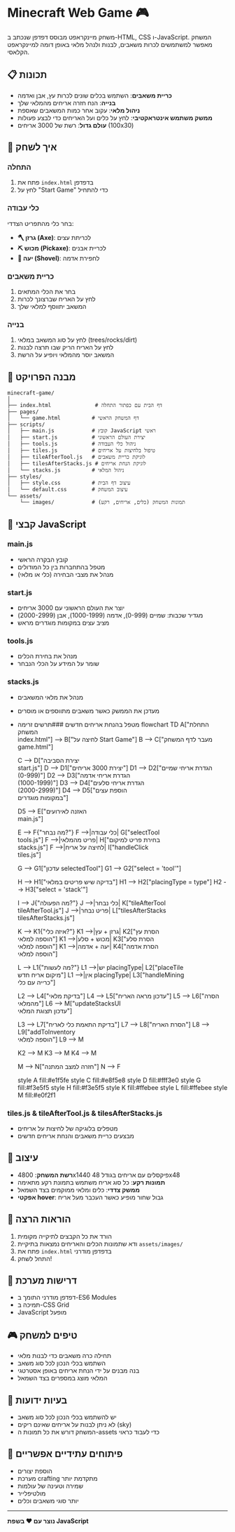 # Minecraft Web Game 🎮

משחק מיינקראפט מבוסס דפדפן שנכתב ב-HTML, CSS ו-JavaScript. המשחק מאפשר למשתמשים לכרות משאבים, לבנות ולנהל מלאי באופן דומה למיינקראפט הקלאסי.

## 📋 תכונות

- **כריית משאבים**: השתמש בכלים שונים לכרות עץ, אבן ואדמה
- **בנייה**: הנח חזרה אריחים מהמלאי שלך
- **ניהול מלאי**: עקוב אחר כמות המשאבים שאספת
- **ממשק משתמש אינטראקטיבי**: לחץ על כלים ועל האריחים כדי לבצע פעולות
- **עולם גדול**: רשת של 3000 אריחים (100x30)

## 🎯 איך לשחק

### התחלה
1. פתח את `index.html` בדפדפן
2. לחץ על "Start Game" כדי להתחיל

### כלי עבודה
בחר כלי מהתפריט הצדדי:
- **🪓 גרזן (Axe)**: לכריתת עצים
- **⛏️ מכוש (Pickaxe)**: לכריית אבנים  
- **🥄 יעה (Shovel)**: לחפירת אדמה

### כריית משאבים
1. בחר את הכלי המתאים
2. לחץ על האריח שברצונך לכרות
3. המשאב יתווסף למלאי שלך

### בנייה
1. לחץ על סוג המשאב במלאי (trees/rocks/dirt)
2. לחץ על האריח הריק שבו תרצה לבנות
3. המשאב יוסר מהמלאי ויופיע על הרשת

## 📁 מבנה הפרויקט

```
minecraft-game/
│
├── index.html              # דף הבית עם כפתור התחלה
├── pages/
│   └── game.html          # דף המשחק הראשי
├── scripts/
│   ├── main.js            # קובץ JavaScript ראשי
│   ├── start.js           # יצירת העולם הראשוני
│   ├── tools.js           # ניהול כלי העבודה
│   ├── tiles.js           # טיפול בלחיצות על אריחים
│   ├── tileAfterTool.js   # לוגיקת כריית משאבים
│   ├── tilesAfterStacks.js # לוגיקת הנחת אריחים
│   └── stacks.js          # ניהול המלאי
├── styles/
│   ├── style.css          # עיצוב דף הבית
│   └── default.css        # עיצוב המשחק
└── assets/
    └── images/            # תמונות המשחק (כלים, אריחים, רקע)
```

## 🔧 קבצי JavaScript

### main.js
- קובץ הבקרה הראשי
- מטפל בהתחברות בין כל המודולים
- מנהל את מצבי הבחירה (כלי או מלאי)

### start.js
- יוצר את העולם הראשוני עם 3000 אריחים
- מגדיר שכבות: שמיים (0-999), אדמה (1000-1999), אבן (2000-2999)
- מציב עצים במקומות מוגדרים מראש

### tools.js
- מנהל את בחירת הכלים
- שומר על המידע על הכלי הנבחר

### stacks.js
- מנהל את מלאי המשאבים
- מעדכן את הממשק כאשר משאבים מתווספים או מוסרים
- מטפל בהנחת אריחים חדשים
###תרשים זרימה
flowchart TD
    A["התחלת המשחק<br/>index.html"] --> B["לחיצה על Start Game"]
    B --> C["מעבר לדף המשחק<br/>game.html"]
    
    C --> D["יצירת הסביבה<br/>start.js"]
    D --> D1["יצירת 3000 אריחים"]
    D1 --> D2["הגדרת אריחי שמיים<br/>(0-999)"]
    D2 --> D3["הגדרת אריחי אדמה<br/>(1000-1999)"]
    D3 --> D4["הגדרת אריחי סלעים<br/>(2000-2999)"]
    D4 --> D5["הוספת עצים<br/>במקומות מוגדרים"]
    
    D5 --> E["האזנה לאירועים<br/>main.js"]
    
    E --> F{"מה נבחר?"}
    F -->|כלי עבודה| G["selectTool<br/>tools.js"]
    F -->|פריט מהמלאי| H["בחירת פריט למיקום<br/>stacks.js"]
    F -->|לחיצה על אריח| I["handleClick<br/>tiles.js"]
    
    G --> G1["עדכון selectedTool"]
    G1 --> G2["select = 'tool'"]
    
    H --> H1["בדיקה שיש פריטים במלאי"]
    H1 --> H2["placingType = type"]
    H2 --> H3["select = 'stack'"]
    
    I --> J{"מה הפעולה?"}
    J -->|כלי נבחר| K["tileAfterTool<br/>tileAfterTool.js"]
    J -->|פריט נבחר| L["tilesAfterStacks<br/>tilesAfterStacks.js"]
    
    K --> K1{"איזה כלי?"}
    K1 -->|גרזן + עץ| K2["הסרת עץ<br/>הוספה למלאי"]
    K1 -->|מכוש + סלע| K3["הסרת סלע<br/>הוספה למלאי"]
    K1 -->|יעה + אדמה| K4["הסרת אדמה<br/>הוספה למלאי"]
    
    L --> L1{"מה לעשות?"}
    L1 -->|יש placingType| L2["placeTile<br/>מיקום אריח חדש"]
    L1 -->|אין placingType| L3["handleMining<br/>כרייה עם כלי"]
    
    L2 --> L4["בדיקת מלאי"]
    L4 --> L5["עדכון מראה האריח"]
    L5 --> L6["הסרה מהמלאי"]
    L6 --> M["updateStacksUI<br/>עדכון תצוגת המלאי"]
    
    L3 --> L7["בדיקת התאמת כלי לאריח"]
    L7 --> L8["הסרת האריח"]
    L8 --> L9["addToInventory<br/>הוספה למלאי"]
    L9 --> M
    
    K2 --> M
    K3 --> M
    K4 --> M
    
    M --> N["חזרה למצב המתנה"]
    N --> F
    
    style A fill:#e1f5fe
    style C fill:#e8f5e8
    style D fill:#fff3e0
    style G fill:#f3e5f5
    style H fill:#f3e5f5
    style K fill:#ffebee
    style L fill:#ffebee
    style M fill:#e0f2f1
### tiles.js & tileAfterTool.js & tilesAfterStacks.js
- מטפלים בלוגיקה של לחיצות על אריחים
- מבצעים כריית משאבים והנחת אריחים חדשים

## 🎨 עיצוב

- **רשת המשחק**: 4800x1440 פיקסלים עם אריחים בגודל 48x48
- **תמונות רקע**: כל סוג אריח משתמש בתמונת רקע מתאימה
- **ממשק צדדי**: כלים ומלאי ממוקמים בצד השמאל
- **אפקטי hover**: גבול שחור מופיע כאשר העכבר מעל אריח

## 🚀 הוראות הרצה

1. הורד את כל הקבצים לתיקייה מקומית
2. ודא שתמונות הכלים והאריחים נמצאות בתיקיית `assets/images/`
3. פתח את `index.html` בדפדפן מודרני
4. התחל לשחק!

## 📝 דרישות מערכת

- דפדפן מודרני התומך ב-ES6 Modules
- תמיכה ב-CSS Grid
- JavaScript מופעל

## 🎮 טיפים למשחק

- תחילה כרה משאבים כדי לבנות מלאי
- השתמש בכלי הנכון לכל סוג משאב
- בנה מבנים על ידי הנחת אריחים באופן אסטרטגי
- המלאי מוצג במספרים בצד השמאל

## 🐛 בעיות ידועות

- יש להשתמש בכלי הנכון לכל סוג משאב
- לא ניתן לבנות על אריחים שאינם ריקים (sky)
- המשחק דורש את כל תמונות ה-assets כדי לעבוד כראוי

## 🔄 פיתוחים עתידיים אפשריים

- הוספת יצורים
- מערכת crafting מתקדמת יותר
- שמירה וטעינה של עולמות
- מולטיפלייר
- יותר סוגי משאבים וכלים

---

**נוצר עם ❤️ בשפת JavaScript**
